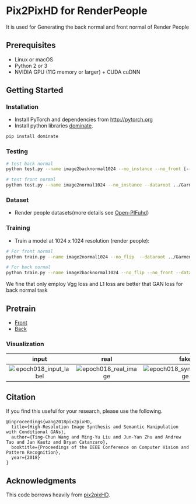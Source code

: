 # Pix2PixHD for RenderPeople
It is used for Generating the back normal and front normal of Render People


## Prerequisites
- Linux or macOS
- Python 2 or 3
- NVIDIA GPU (11G memory or larger) + CUDA cuDNN

## Getting Started
### Installation
- Install PyTorch and dependencies from http://pytorch.org
- Install python libraries [dominate](https://github.com/Knio/dominate).
```bash
pip install dominate
```

### Testing
```bash
# test back normal
python test.py --name image2backnormal1024 --no_instance --no_front [--which_epoch 20] --dataroot ../Garment/render_gen_1024_test/ --label_nc 0 --how_many 100000

# test front normal
python test.py --name image2normal1024 --no_instance --dataroot ../Garment/render_gen_1024_test/ --label_nc 0 --which_epoch 1 --how_many 100000
```


### Dataset
- Render people datasets(more details see [Open-PIFuhd](https://github.com/lingtengqiu/Open-PIFuhd))


### Training
- Train a model at 1024 x 1024 resolution (render people):
```bash
# For front normal
python train.py --name image2normal1024 --no_flip  --dataroot ../Garment/render_gen_1024_train/ --label_nc 0

# For back normal
python train.py --name image2backnormal1024 --no_flip --no_front --dataroot ../Garment/render_gen_1024_train/ --label_nc 0
```
We fine that only employ  Vgg loss and L1 loss are better that GAN loss for back normal task



## Pretrain

- [Front]()
- [Back]()

### Visualization

|                            input                             |                             real                             |                             fake                             |
| :----------------------------------------------------------: | :----------------------------------------------------------: | :----------------------------------------------------------: |
| ![epoch018_input_label](/home/adminroot/CUHK2020-2024/implicit_presentation/pix2pixHD_loss_G_rp_back/checkpoints/image2backnormal1024/web/images/epoch018_input_label.jpg) | ![epoch018_real_image](/home/adminroot/CUHK2020-2024/implicit_presentation/pix2pixHD_loss_G_rp_back/checkpoints/image2backnormal1024/web/images/epoch018_real_image.jpg) | ![epoch018_synthesized_image](/home/adminroot/CUHK2020-2024/implicit_presentation/pix2pixHD_loss_G_rp_back/checkpoints/image2backnormal1024/web/images/epoch018_synthesized_image.jpg) |

  


## Citation

If you find this useful for your research, please use the following.

```
@inproceedings{wang2018pix2pixHD,
  title={High-Resolution Image Synthesis and Semantic Manipulation with Conditional GANs},
  author={Ting-Chun Wang and Ming-Yu Liu and Jun-Yan Zhu and Andrew Tao and Jan Kautz and Bryan Catanzaro},  
  booktitle={Proceedings of the IEEE Conference on Computer Vision and Pattern Recognition},
  year={2018}
}
```

## Acknowledgments
This code borrows heavily from [pix2pixHD](https://github.com/NVIDIA/pix2pixHD).
